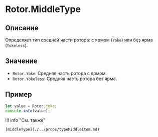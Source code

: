 # Rotor.MiddleType

## Описание
Определяет тип средней части ротора: с ярмом (`Yoke`) или без ярма (`Yokeless`).

## Значение
 - `Rotor.Yoke`: Средняя часть ротора с ярмом.
 - `Rotor.Yokeless`: Средняя часть ротора без ярма.

## Пример
```javascript linenums="1"
let value = Rotor.Yoke;
console.info(value);
```

!!! info "См. также"

    [middleType](./../props/typeMiddleItem.md)

